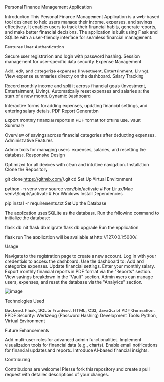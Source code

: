 Personal Finance Management Application

Introduction
This Personal Finance Management Application is a web-based tool designed to help users manage their income, expenses, and savings effectively. It enables users to track their financial habits, generate reports, and make better financial decisions. The application is built using Flask and SQLite with a user-friendly interface for seamless financial management.

Features
User Authentication

Secure user registration and login with password hashing.
Session management for user-specific data security.
Expense Management

Add, edit, and categorize expenses (Investment, Entertainment, Living).
View expense summaries directly on the dashboard.
Salary Tracking

Record monthly income and split it across financial goals (Investment, Entertainment, Living).
Automatically reset expenses and salaries at the start of a new month.
Dynamic Dashboard

Interactive forms for adding expenses, updating financial settings, and entering salary details.
PDF Report Generation

Export monthly financial reports in PDF format for offline use.
Vault Summary

Overview of savings across financial categories after deducting expenses.
Administrative Features

Admin tools for managing users, expenses, salaries, and resetting the database.
Responsive Design

Optimized for all devices with clean and intuitive navigation.
Installation
Clone the Repository


git clone https://github.com/<your-username>/<your-repo-name>.git
cd <your-repo-name>
Set Up Virtual Environment


python -m venv venv
source venv/bin/activate  # For Linux/Mac
venv\Scripts\activate     # For Windows
Install Dependencies


pip install -r requirements.txt
Set Up the Database

The application uses SQLite as the database.
Run the following command to initialize the database:

flask db init
flask db migrate
flask db upgrade
Run the Application


flask run
The application will be available at http://127.0.0.1:5000/.

Usage

Navigate to the registration page to create a new account.
Log in with your credentials to access the dashboard.
Use the dashboard to:
Add and categorize expenses.
Update financial settings.
Enter your monthly salary.
Export monthly financial reports in PDF format via the "Reports" section.
View savings breakdown in the "Vault" section.
Admin users can manage users, expenses, and reset the database via the "Analytics" section.


![image](https://github.com/user-attachments/assets/8807b0be-b58d-4386-a7aa-4099b6ecaf81)


Technologies Used

Backend: Flask, SQLite
Frontend: HTML, CSS, JavaScript
PDF Generation: FPDF
Security: Werkzeug (Password Hashing)
Development Tools: Python, Virtual Environment

Future Enhancements

Add multi-user roles for advanced admin functionalities.
Implement visualization tools for financial data (e.g., charts).
Enable email notifications for financial updates and reports.
Introduce AI-based financial insights.

Contributing

Contributions are welcome! Please fork this repository and create a pull request with detailed descriptions of your changes.
